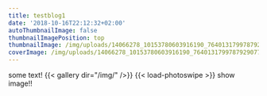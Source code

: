 ```yaml
---
title: testblog1
date: '2018-10-16T22:12:32+02:00'
autoThumbnailImage: false
thumbnailImagePosition: top
thumbnailImage: /img/uploads/14066278_10153780603916190_7640131799787929077_o.jpg
coverImage: /img/uploads/14066278_10153780603916190_7640131799787929077_o.jpg
---
```

some text!
{{< gallery dir="/img/" />}} {{< load-photoswipe >}}
show image!!
